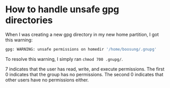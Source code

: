 # How to handle unsafe gpg directories

When I was creating a new gpg directory in my new home partition, I got this warning:

```bash
gpg: WARNING: unsafe permissions on homedir '/home/boosung/.gnupg'
```

To resolve this warning, I simply ran `chmod 700 .gnupg/`.

7 indicates that the user has read, write, and execute permissions. The first 0 indicates that the group has no permissions. The second 0 indicates that other users have no permissions either.